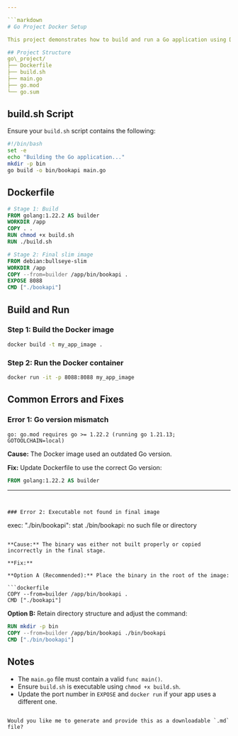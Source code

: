 ```yaml
---

```markdown
# Go Project Docker Setup

This project demonstrates how to build and run a Go application using Docker.

## Project Structure
go\_project/
├── Dockerfile
├── build.sh
├── main.go
├── go.mod
└── go.sum

```

## build.sh Script

Ensure your `build.sh` script contains the following:

```bash
#!/bin/bash
set -e
echo "Building the Go application..."
mkdir -p bin
go build -o bin/bookapi main.go
````

## Dockerfile

```dockerfile
# Stage 1: Build
FROM golang:1.22.2 AS builder
WORKDIR /app
COPY . .
RUN chmod +x build.sh
RUN ./build.sh

# Stage 2: Final slim image
FROM debian:bullseye-slim
WORKDIR /app
COPY --from=builder /app/bin/bookapi .
EXPOSE 8088
CMD ["./bookapi"]
```

## Build and Run

### Step 1: Build the Docker image

```bash
docker build -t my_app_image .
```

### Step 2: Run the Docker container

```bash
docker run -it -p 8088:8088 my_app_image
```

## Common Errors and Fixes

### Error 1: Go version mismatch

```
go: go.mod requires go >= 1.22.2 (running go 1.21.13; GOTOOLCHAIN=local)
```

**Cause:** The Docker image used an outdated Go version.

**Fix:** Update Dockerfile to use the correct Go version:

```dockerfile
FROM golang:1.22.2 AS builder
```

---
```


### Error 2: Executable not found in final image

```
exec: "./bin/bookapi": stat ./bin/bookapi: no such file or directory
```

**Cause:** The binary was either not built properly or copied incorrectly in the final stage.

**Fix:**

**Option A (Recommended):** Place the binary in the root of the image:

```dockerfile
COPY --from=builder /app/bin/bookapi .
CMD ["./bookapi"]
```

**Option B:** Retain directory structure and adjust the command:

```dockerfile
RUN mkdir -p bin
COPY --from=builder /app/bin/bookapi ./bin/bookapi
CMD ["./bin/bookapi"]
```

## Notes

* The `main.go` file must contain a valid `func main()`.
* Ensure `build.sh` is executable using `chmod +x build.sh`.
* Update the port number in `EXPOSE` and `docker run` if your app uses a different one.

```

Would you like me to generate and provide this as a downloadable `.md` file?
```
